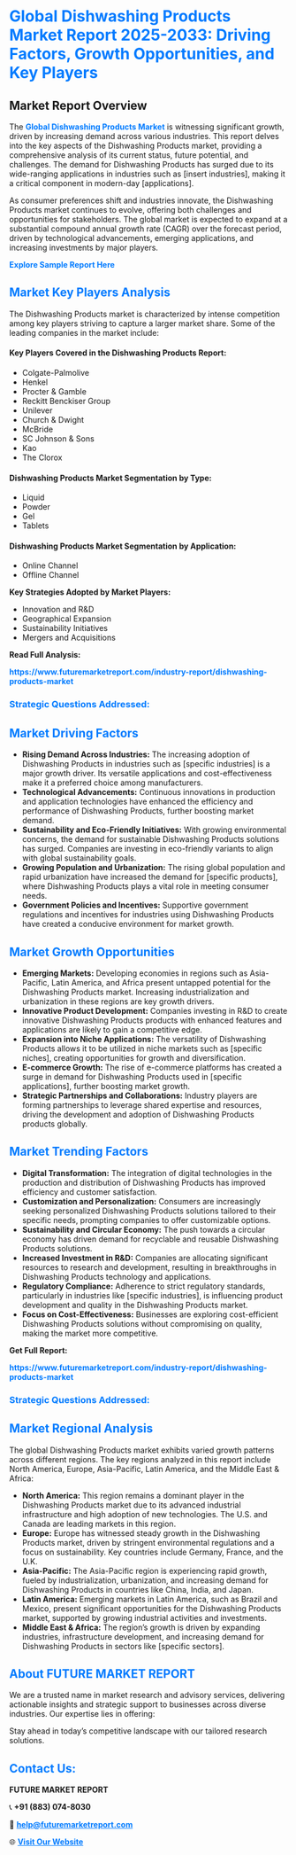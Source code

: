<h1 style="color: #007BFF;">Global Dishwashing Products Market Report 2025-2033: Driving Factors, Growth Opportunities, and Key Players</h1>

<section id="overview">
<h2>Market Report Overview</h2>
<p>The <a href="https://www.futuremarketreport.com/industry-report/dishwashing-products-market" style="color: #007BFF; text-decoration: none;"><strong>Global Dishwashing Products Market</strong></a> is witnessing significant growth, driven by increasing demand across various industries. This report delves into the key aspects of the Dishwashing Products market, providing a comprehensive analysis of its current status, future potential, and challenges. The demand for Dishwashing Products has surged due to its wide-ranging applications in industries such as [insert industries], making it a critical component in modern-day [applications].</p>
<p>As consumer preferences shift and industries innovate, the Dishwashing Products market continues to evolve, offering both challenges and opportunities for stakeholders. The global market is expected to expand at a substantial compound annual growth rate (CAGR) over the forecast period, driven by technological advancements, emerging applications, and increasing investments by major players.</p>
</section>

<section id="overview">
<p><a href="https://www.futuremarketreport.com/request-sample/reportId=92313" style="color: #007BFF; text-decoration: none;"><strong>Explore Sample Report Here</strong></a></p>
</section>

<section id="key-players">
<h2 style="color: #007BFF;">Market Key Players Analysis</h2>
<p>The Dishwashing Products market is characterized by intense competition among key players striving to capture a larger market share. Some of the leading companies in the market include:</p>
<h4>Key Players Covered in the Dishwashing Products Report:</h4>
<ul><li>Colgate-Palmolive</li><li>Henkel</li><li>Procter &amp; Gamble</li><li>Reckitt Benckiser Group</li><li>Unilever</li><li>Church &amp; Dwight</li><li>McBride</li><li>SC Johnson &amp; Sons</li><li>Kao</li><li>The Clorox</li></ul>
<h4>Dishwashing Products Market Segmentation by Type:</h4>
<ul><li>Liquid</li><li>Powder</li><li>Gel</li><li>Tablets</li></ul>

<h4>Dishwashing Products Market Segmentation by Application:</h4>
<ul><li>Online Channel</li><li>Offline Channel</li></ul>
<p><strong>Key Strategies Adopted by Market Players:</strong></p>
<ul>
<li>Innovation and R&D</li>
<li>Geographical Expansion</li>
<li>Sustainability Initiatives</li>
<li>Mergers and Acquisitions</li>
</ul>
</section>

<section>
<p><strong>Read Full Analysis: </strong></p><a href="https://www.futuremarketreport.com/industry-report/dishwashing-products-market" style="color: #007BFF; text-decoration: none;"><strong>https://www.futuremarketreport.com/industry-report/dishwashing-products-market</strong></a>
<h3 style="color: #007BFF;">Strategic Questions Addressed:</h3>
</section>

<section id="driving-factors">
<h2 style="color: #007BFF;">Market Driving Factors</h2>
<ul>
<li><strong>Rising Demand Across Industries:</strong> The increasing adoption of Dishwashing Products in industries such as [specific industries] is a major growth driver. Its versatile applications and cost-effectiveness make it a preferred choice among manufacturers.</li>
<li><strong>Technological Advancements:</strong> Continuous innovations in production and application technologies have enhanced the efficiency and performance of Dishwashing Products, further boosting market demand.</li>
<li><strong>Sustainability and Eco-Friendly Initiatives:</strong> With growing environmental concerns, the demand for sustainable Dishwashing Products solutions has surged. Companies are investing in eco-friendly variants to align with global sustainability goals.</li>
<li><strong>Growing Population and Urbanization:</strong> The rising global population and rapid urbanization have increased the demand for [specific products], where Dishwashing Products plays a vital role in meeting consumer needs.</li>
<li><strong>Government Policies and Incentives:</strong> Supportive government regulations and incentives for industries using Dishwashing Products have created a conducive environment for market growth.</li>
</ul>
</section>

<section id="growth-opportunities">
<h2 style="color: #007BFF;">Market Growth Opportunities</h2>
<ul>
<li><strong>Emerging Markets:</strong> Developing economies in regions such as Asia-Pacific, Latin America, and Africa present untapped potential for the Dishwashing Products market. Increasing industrialization and urbanization in these regions are key growth drivers.</li>
<li><strong>Innovative Product Development:</strong> Companies investing in R&D to create innovative Dishwashing Products products with enhanced features and applications are likely to gain a competitive edge.</li>
<li><strong>Expansion into Niche Applications:</strong> The versatility of Dishwashing Products allows it to be utilized in niche markets such as [specific niches], creating opportunities for growth and diversification.</li>
<li><strong>E-commerce Growth:</strong> The rise of e-commerce platforms has created a surge in demand for Dishwashing Products used in [specific applications], further boosting market growth.</li>
<li><strong>Strategic Partnerships and Collaborations:</strong> Industry players are forming partnerships to leverage shared expertise and resources, driving the development and adoption of Dishwashing Products products globally.</li>
</ul>
</section>

<section id="trending-factors">
<h2 style="color: #007BFF;">Market Trending Factors</h2>
<ul>
<li><strong>Digital Transformation:</strong> The integration of digital technologies in the production and distribution of Dishwashing Products has improved efficiency and customer satisfaction.</li>
<li><strong>Customization and Personalization:</strong> Consumers are increasingly seeking personalized Dishwashing Products solutions tailored to their specific needs, prompting companies to offer customizable options.</li>
<li><strong>Sustainability and Circular Economy:</strong> The push towards a circular economy has driven demand for recyclable and reusable Dishwashing Products solutions.</li>
<li><strong>Increased Investment in R&D:</strong> Companies are allocating significant resources to research and development, resulting in breakthroughs in Dishwashing Products technology and applications.</li>
<li><strong>Regulatory Compliance:</strong> Adherence to strict regulatory standards, particularly in industries like [specific industries], is influencing product development and quality in the Dishwashing Products market.</li>
<li><strong>Focus on Cost-Effectiveness:</strong> Businesses are exploring cost-efficient Dishwashing Products solutions without compromising on quality, making the market more competitive.</li>
</ul>
</section>

<section>
<p><strong>Get Full Report: </strong></p><a href="https://www.futuremarketreport.com/industry-report/dishwashing-products-market" style="color: #007BFF; text-decoration: none;"><strong>https://www.futuremarketreport.com/industry-report/dishwashing-products-market</strong></a>
<h3 style="color: #007BFF;">Strategic Questions Addressed:</h3>
</section>


<section id="regional-analysis">
<h2 style="color: #007BFF;">Market Regional Analysis</h2>
<p>The global Dishwashing Products market exhibits varied growth patterns across different regions. The key regions analyzed in this report include North America, Europe, Asia-Pacific, Latin America, and the Middle East & Africa:</p>
<ul>
<li><strong>North America:</strong> This region remains a dominant player in the Dishwashing Products market due to its advanced industrial infrastructure and high adoption of new technologies. The U.S. and Canada are leading markets in this region.</li>
<li><strong>Europe:</strong> Europe has witnessed steady growth in the Dishwashing Products market, driven by stringent environmental regulations and a focus on sustainability. Key countries include Germany, France, and the U.K.</li>
<li><strong>Asia-Pacific:</strong> The Asia-Pacific region is experiencing rapid growth, fueled by industrialization, urbanization, and increasing demand for Dishwashing Products in countries like China, India, and Japan.</li>
<li><strong>Latin America:</strong> Emerging markets in Latin America, such as Brazil and Mexico, present significant opportunities for the Dishwashing Products market, supported by growing industrial activities and investments.</li>
<li><strong>Middle East & Africa:</strong> The region’s growth is driven by expanding industries, infrastructure development, and increasing demand for Dishwashing Products in sectors like [specific sectors].</li>
</ul>
</section>

<footer>
<h2 style="color: #007BFF;">About FUTURE MARKET REPORT</h2>
<p>We are a trusted name in market research and advisory services, delivering actionable insights and strategic support to businesses across diverse industries. Our expertise lies in offering:</p>

<p>Stay ahead in today’s competitive landscape with our tailored research solutions.</p>

<h2 style="color: #007BFF;">Contact Us:</h2>
<p><strong>FUTURE MARKET REPORT</strong></p>
<p>📞 <strong>+91 (883) 074-8030</strong></p>
<p>📧 <strong><a href="mailto:help@futuremarketreport.com" style="color: #007BFF;">help@futuremarketreport.com</a></strong></p>
<p>🌐 <strong><a href="https://www.futuremarketreport.com/" style="color: #007BFF;">Visit Our Website</a></strong></p>
</footer>